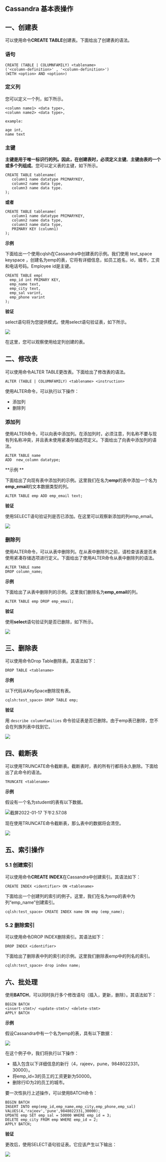 ## Cassandra 基本表操作



## 一、创建表

可以使用命令**CREATE TABLE**创建表。下面给出了创建表的语法。

### 语句

```cql
CREATE (TABLE | COLUMNFAMILY) <tablename>
('<column-definition>' , '<column-definition>')
(WITH <option> AND <option>)
```

### 定义列

您可以定义一个列，如下所示。

```cql
<column name1> <data type>,
<column name2> <data type>,

example:

age int,
name text
```

### 主键

**主键是用于唯一标识行的列。因此，在创建表时，必须定义主键**。**主键由表的一个或多个列组成**。您可以定义表的主键，如下所示。

```cql
CREATE TABLE tablename(
   column1 name datatype PRIMARYKEY,
   column2 name data type,
   column3 name data type.
);
```

**或者**

```cql
CREATE TABLE tablename(
   column1 name datatype PRIMARYKEY,
   column2 name data type,
   column3 name data type,
   PRIMARY KEY (column1)
);
```

**示例**

下面给出一个使用cqlsh在Cassandra中创建表的示例。我们使用 test_space keyspace ，创建名为emp的表，它将有详细信息，如员工姓名，id，城市，工资和电话号码。Employee id是主键。

```cql
CREATE TABLE emp( 
  emp_id int PRIMARY KEY, 
  emp_name text, 
  emp_city text, 
  emp_sal varint, 
  emp_phone varint
);
```

**验证**

select语句将为您提供模式。使用select语句验证表，如下所示。

![](http://image.easyblog.top/%E6%88%AA%E5%B1%8F2022-01-17%20%E4%B8%8B%E5%8D%882.32.59.png)

在这里，您可以观察使用给定列创建的表。



## 二、修改表

可以使用命令ALTER TABLE更改表。下面给出了修改表的语法。

```CQL
ALTER (TABLE | COLUMNFAMILY) <tablename> <instruction>
```

使用ALTER命令，可以执行以下操作：

- 添加列
- 删除列

### 添加列

使用ALTER命令，可以向表中添加列。在添加列时，必须注意，列名称不要与现有列名称冲突，并且表未使用紧凑存储选项定义。下面给出了向表中添加列的语法。

```cql
ALTER TABLE name
ADD  new_column datatype;
```

**示例
**

下面给出了向现有表中添加列的示例。这里我们在名为**emp**的表中添加一个名为**emp_email**的文本数据类型的列。

```cql
ALTER TABLE emp ADD emp_email text;
```

**验证**

使用SELECT语句验证列是否已添加。在这里可以观察新添加的列emp_email。

![](img/%E6%88%AA%E5%B1%8F2022-01-17%20%E4%B8%8B%E5%8D%882.39.07.png)

### 删除列

使用ALTER命令，可以从表中删除列。在从表中删除列之前，请检查该表是否未使用紧凑存储选项进行定义。下面给出了使用ALTER命令从表中删除列的语法。

```cql
ALTER TABLE name
DROP column_name;
```

**示例**

下面给出了从表中删除列的示例。这里我们删除名为**emp_email**的列。

```cql
ALTER TABLE emp DROP emp_email;
```

**验证**

使用**select**语句验证列是否已删除，如下所示。

![](img/%E6%88%AA%E5%B1%8F2022-01-17%20%E4%B8%8B%E5%8D%882.43.04.png)





## 三、删除表

可以使用命令Drop Table删除表。其语法如下：

```cql
DROP TABLE <tablename>
```

 **示例**

以下代码从KeySpace删除现有表。

```cql
cqlsh:test_space> DROP TABLE emp;
```

**验证**

用 `describe columnfamilies` 命令验证表是否已删除。由于emp表已删除，您不会在列族列表中找到它。

![](img/%E6%88%AA%E5%B1%8F2022-01-17%20%E4%B8%8B%E5%8D%882.47.27.png)



## 四、截断表

可以使用TRUNCATE命令截断表。截断表时，表的所有行都将永久删除。下面给出了此命令的语法。

```cql
TRUNCATE <tablename>
```

**示例**

假设有一个名为student的表有以下数据。

![截屏2022-01-17 下午2.57.08](img/%E6%88%AA%E5%B1%8F2022-01-17%20%E4%B8%8B%E5%8D%882.57.08.png)

现在使用TRUNCATE命令截断表，那么表中的数据将会清空。

![](img/%E6%88%AA%E5%B1%8F2022-01-17%20%E4%B8%8B%E5%8D%882.58.48.png)





## 五、索引操作

### 5.1 创建索引

可以使用命令**CREATE INDEX**在Cassandra中创建索引。其语法如下：

```cql
CREATE INDEX <identifier> ON <tablename>
```

下面给出一个创建列的索引的例子。这里，我们在名为emp的表中为列“emp_name”创建索引。

```cql
cqlsh:test_space> CREATE INDEX name ON emp (emp_name);
```



### 5.2 删除索引

可以使用命令DROP INDEX删除索引。其语法如下：

```cql
DROP INDEX <identifier>
```

下面给出了删除表中列的索引的示例。这里我们删除表emp中的列名的索引。

```cql
cqlsh:test_space> drop index name;
```



## 六、批处理

使用**BATCH**，可以同时执行多个修改语句（插入，更新，删除）。其语法如下：

```cql
BEGIN BATCH
<insert-stmt>/ <update-stmt>/ <delete-stmt>
APPLY BATCH
```

 **示例**

假设Cassandra中有一个名为emp的表，具有以下数据：

![](img/%E6%88%AA%E5%B1%8F2022-01-17%20%E4%B8%8B%E5%8D%883.08.02.png)

在这个例子中，我们将执行以下操作：

- 插入包含以下详细信息的新行（4，rajeev，pune，9848022331，30000）。
- 将emp_id=3的员工的工资更新为50000。
- 删除行ID为2的员工的城市。

要一次性执行上述操作，可以使用BATCH命令：

```cql
BEGIN BATCH 
INSERT INTO emp(emp_id,emp_name,emp_city,emp_phone,emp_sal) VALUES(4,'rajeev','pune',9848022331,30000); 
UPDATE emp SET emp_sal = 50000 WHERE emp_id = 3; 
DELETE emp_city FROM emp WHERE emp_id = 2; 
APPLY BATCH;
```

**验证**

更改后，使用SELECT语句验证表。它应该产生以下输出：

![](img/%E6%88%AA%E5%B1%8F2022-01-17%20%E4%B8%8B%E5%8D%883.20.00.png)

